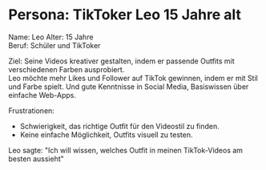 # Persona: TikToker Leo 15 Jahre alt

Name: Leo 
Alter: 15 Jahre  
Beruf: Schüler und TikToker  

Ziel: Seine Videos kreativer gestalten, indem er passende Outfits mit verschiedenen Farben ausprobiert.  
Leo möchte mehr Likes und Follower auf TikTok gewinnen, indem er mit Stil und Farbe spielt. Und gute Kenntnisse in Social Media, Basiswissen über einfache Web-Apps.  

Frustrationen:  
- Schwierigkeit, das richtige Outfit für den Videostil zu finden.  
- Keine einfache Möglichkeit, Outfits visuell zu testen.  

Leo sagte: "Ich will wissen, welches Outfit in meinen TikTok-Videos am besten aussieht"
